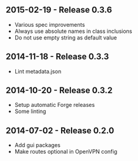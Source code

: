 ## 2015-02-19 - Release 0.3.6

- Various spec improvements
- Always use absolute names in class inclusions
- Do not use empty string as default value

## 2014-11-18 - Release 0.3.3

- Lint metadata.json

## 2014-10-20 - Release 0.3.2

- Setup automatic Forge releases
- Some linting

## 2014-07-02 - Release 0.2.0

- Add gui packages
- Make routes optional in OpenVPN config
